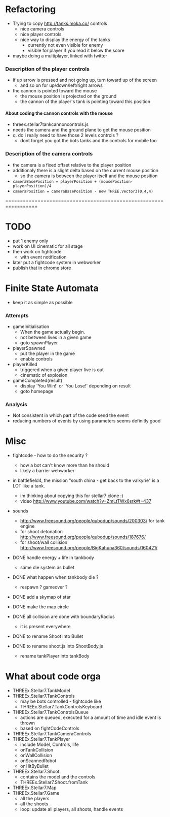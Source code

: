 Refactoring
===========
* Trying to copy http://tanks.moka.co/ controls
  * nice camera controls
  * nice player controls
  * nice way to display the energy of the tanks
    - currently not even visible for enemy
    - visible for player if you read it below the score
* maybe doing a multiplayer, linked with twitter

### Description of the player controls
* if up arrow is pressed and not going up, turn toward up of the screen
  - and so on for up/down/left/right arrows
* the cannon is pointed toward the mouse
  - the mouse position is projected on the ground
  - the cannon of the player's tank is pointing toward this position

#### About coding the cannon controls with the mouse
* threex.stellar7tankcannoncontrols.js
* needs the camera and the ground plane to get the mouse position
* q. do i really need to have those 2 levels controls ?
  - dont forget you got the bots tanks and the controls for mobile too

### Description of the camera controls
* the camera is a fixed offset relative to the player position
* additionaly there is a slight delta based on the current mouse position
  - so the camera is between the player itself and the mouse position
* ```cameraBasePosition = playerPosition + (mousePosition-playerPosition)/4```
* ```cameraPosition = cameraBasePosition - new THREE.Vector3(0,4,4)```

=================================================================

TODO
====
* put 1 enemy only
* work on UI cinematic for all stage
* then work on fightcode 
  * with event notification
* later put a fightcode system in webworker
* publish that in chrome store


Finite State Automata
=====================
* keep it as simple as possible

### Attempts

* gameInitialisation
  * When the game actually begin.
  * not between lives in a given game
  * goto spawnPlayer
* playerSpawned
  * put the player in the game
  * enable controls
* playerKilled
  * triggered when a given player live is out
  * cinematic of explosion
* gameCompleted(result)
  * display 'You Win!' or 'You Lose!' depending on result
  * goto homepage

### Analysis

* Not consistent in which part of the code send the event
* reducing numbers of events by using parameters seems definitly good

Misc
====
* fightcode - how to do the security ?
  * how a bot can't know more than he should
  * likely a barrier webworker

* in battlefield4, the mission "south china - get back to the valkyrie" is a LOT like a tank.
  * im thinking about copying this for stellar7 clone :)
  * video http://www.youtube.com/watch?v=ZmLtTWx6srk#t=437

* sounds
  * http://www.freesound.org/people/qubodup/sounds/200303/ for tank engine
  * for shoot detonation http://www.freesound.org/people/qubodup/sounds/187676/
  * for shoot/wall collision http://www.freesound.org/people/BigKahuna360/sounds/160421/


* DONE handle energy + life in tankbody
  * same die system as bullet
* DONE what happen when tankbody die ?
  * respawn ? gameover ?
* DONE add a skymap of star 
* DONE make the map circle 
* DONE all collision are done with boundaryRadius
  * it is present everywhere
* DONE to rename Shoot into Bullet
* DONE to rename shoot.js into ShootBody.js
  * rename tankPlayer into tankBody

What about code orga
====================
* THREEx.Stellar7.TankModel
* THREEx.Stellar7.TankControls
  * may be bots controlled - fightcode like
  * THREEx.Stellar7.TankControlsKeyboard
* THREEx.Stellar7.TankControlsQueue
  * actions are queued, executed for a amount of time and idle event is thrown
  * based on fightCodeControls
* THREEx.Stellar7.TankCameraControls
* THREEx.Stellar7.TankPlayer
  * include Model, Controls, life
  * onTankCollision
  * onWallCollision
  * onScannedRobot
  * onHitByBullet
* THREEx.Stellar7.Shoot
  * contains the model and the controls
  * THREEx.Stellar7.Shoot.fromTank
* THREEx.Stellar7.Map
* THREEx.Stellar7.Game 
  * all the players
  * all the shoots
  * loop: update all players, all shoots, handle events
